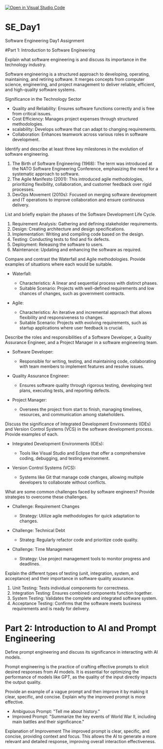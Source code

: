 [![Open in Visual Studio Code](https://classroom.github.com/assets/open-in-vscode-2e0aaae1b6195c2367325f4f02e2d04e9abb55f0b24a779b69b11b9e10269abc.svg)](https://classroom.github.com/online_ide?assignment_repo_id=18367058&assignment_repo_type=AssignmentRepo)
# SE_Day1
Software Engineering Day1 Assignment

#Part 1: Introduction to Software Engineering

Explain what software engineering is and discuss its importance in the technology industry.

Software engineering is a structured approach to developing, operating, maintaining, and retiring software. It merges concepts from computer science, engineering, and project management to deliver reliable, efficient, and high-quality software systems.

Significance in the Technology Sector
- Quality and Reliability: Ensures software functions correctly and is free from critical issues.
- Cost Efficiency: Manages project expenses through structured methodologies.
- scalability: Develops software that can adapt to changing requirements.
- Collaboration: Enhances teamwork across various roles in software development.


Identify and describe at least three key milestones in the evolution of software engineering.

1. The Birth of Software Engineering (1968): The term was introduced at the NATO Software Engineering Conference, emphasizing the need for a systematic approach to software.
2. The Agile Manifesto (2001): This introduced agile methodologies, prioritizing flexibility, collaboration, and customer feedback over rigid processes.
3. DevOps Movement (2010s): Focused on merging software development and IT operations to improve collaboration and ensure continuous delivery.

List and briefly explain the phases of the Software Development Life Cycle.

1. Requirement Analysis: Gathering and defining stakeholder requirements.
2. Design: Creating architecture and design specifications.
3. Implementation: Writing and compiling code based on the design.
4. Testing: Conducting tests to find and fix defects.
5. Deployment: Releasing the software to users.
6. Maintenance: Updating and enhancing the software as required.

Compare and contrast the Waterfall and Agile methodologies. Provide examples of situations where each would be suitable.

- Waterfall:
  - Characteristics: A linear and sequential process with distinct phases.
  - Suitable Scenario: Projects with well-defined requirements and low chances of changes, such as government contracts.
  
- Agile:
  - Characteristics: An iterative and incremental approach that allows flexibility and responsiveness to changes.
  - Suitable Scenario: Projects with evolving requirements, such as startup applications where user feedback is crucial.

Describe the roles and responsibilities of a Software Developer, a Quality Assurance Engineer, and a Project Manager in a software engineering team.

- Software Developer: 
  - Responsible for writing, testing, and maintaining code, collaborating with team members to implement features and resolve issues.
  
- Quality Assurance Engineer: 
  - Ensures software quality through rigorous testing, developing test plans, executing tests, and reporting defects.
  
- Project Manager: 
  - Oversees the project from start to finish, managing timelines, resources, and communication among stakeholders.

 Discuss the significance of Integrated Development Environments (IDEs) and Version Control Systems (VCS) in the software development process. Provide examples of each.

- Integrated Development Environments (IDEs):
  - Tools like Visual Studio and Eclipse that offer a comprehensive coding, debugging, and testing environment.
  
- Version Control Systems (VCS):
  - Systems like Git that manage code changes, allowing multiple developers to collaborate without conflicts.

 What are some common challenges faced by software engineers? Provide strategies to overcome these challenges.

- Challenge: Requirement Changes
  - Strategy: Utilize agile methodologies for quick adaptation to changes.
  
- Challenge: Technical Debt
  - Strateg: Regularly refactor code and prioritize code quality.
  
- Challenge: Time Management
  - Strategy: Use project management tools to monitor progress and deadlines.

 Explain the different types of testing (unit, integration, system, and acceptance) and their importance in software quality assurance.
1. Unit Testing: Tests individual components for correctness.
2. Integration Testing: Ensures combined components function together.
3. System Testing: Validates the complete and integrated software system.
4. Acceptance Testing: Confirms that the software meets business requirements and is ready for delivery.

# Part 2: Introduction to AI and Prompt Engineering

Define prompt engineering and discuss its significance in interacting with AI models.

Prompt engineering is the practice of crafting effective prompts to elicit desired responses from AI models. It is essential for optimizing the performance of models like GPT, as the quality of the input directly impacts the output quality.

Provide an example of a vague prompt and then improve it by making it clear, specific, and concise. Explain why the improved prompt is more effective.
- Ambiguous Prompt: "Tell me about history."
- Improved Prompt: "Summarize the key events of World War II, including main battles and their significance."

 Explanation of Improvement
The improved prompt is clear, specific, and concise, providing context and focus. This allows the AI to generate a more relevant and detailed response, improving overall interaction effectiveness.
